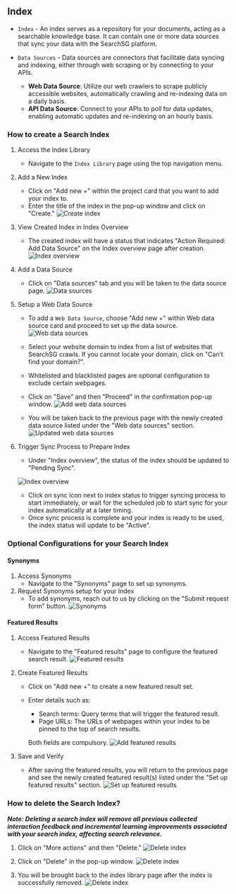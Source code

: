## Index

- `Index` - An index serves as a repository for your documents, acting as a searchable knowledge base. It can contain one or more data sources that sync your data with the SearchSG platform.

- `Data Sources` - Data sources are connectors that facilitate data syncing and indexing, either through web scraping or by connecting to your APIs.
    -   **Web Data Source**: Utilize our web crawlers to scrape publicly accessible websites, automatically crawling and re-indexing data on a daily basis.
    -   **API Data Source**: Connect to your APIs to poll for data updates, enabling automatic updates and re-indexing on an hourly basis.



### How to create a Search Index
1. Access the Index Library
    - Navigate to the `Index Library` page using the top navigation menu.

2. Add a New Index
    - Click on "Add new +" within the project card that you want to add your index to.
    - Enter the title of the index in the pop-up window and click on "Create."
    ![Create index](images/index/create_index.png)

4. View Created Index in Index Overview
    - The created index will have a status that indicates "Action Required: Add Data Source" on the Index overview page after creation.
    ![Index overview](images/index/index_overview.png)

5. Add a Data Source
    - Click on "Data sources" tab and you will be taken to the data source page.
    ![Data sources](images/index/index_data_source.png)

6. Setup a Web Data Source
    - To add a `Web Data Source`, choose "Add new +" within Web data source card and proceed to set up the data source.
    ![Web data sources](images/index/index_web_data_source.png)
    - Select your website domain to index from a list of websites that SearchSG crawls. If you cannot locate your domain, click on "Can’t find your domain?".
    
    - Whitelisted and blacklisted pages are optional configuration to exclude certain webpages.

    - Click on "Save" and then "Proceed" in the confirmation pop-up window.
    ![Add web data sources](images/index/index_add_web_data_source.png)
    - You will be taken back to the previous page with the newly created data source listed under the "Web data sources" section.
    ![Updated web data sources](images/index/updated_web_data_source.png)

7. Trigger Sync Process to Prepare Index
    - Under "Index overview", the status of the index should be updated to "Pending Sync".

    ![Index overview](images/index/index_overview_pending_sync.png)
    - Click on sync icon next to index status to trigger syncing process to start immediately, or wait for the scheduled job to start sync for your index automatically at a later timing.
    - Once sync process is complete and your index is ready to be used, the index status will update to be "Active".

### Optional Configurations for your Search Index
#### Synonyms
1. Access Synonyms 
    - Navigate to the "Synonyms" page to set up synonyms. 
2. Request Synonyms setup for your Index
    - To add synonyms, reach out to us by clicking on the "Submit request form" button.
    ![Synonyms](images/index/index_synonyms.png)


#### Featured Results
1. Access Featured Results
    - Navigate to the "Featured results" page to configure the featured search result. 
    ![Featured results](images/index/index_featured_results.png)

2. Create Featured Results
    - Click on "Add new +" to create a new featured result set.
    - Enter details such as:
        - Search terms: Query terms that will trigger the featured result.
        - Page URLs: The URLs of webpages within your index to be pinned to the top of search results. 
        
        Both fields are compulsory.
        ![Add featured results](images/index/index_add_featured_results.png)
3. Save and Verify
    - After saving the featured results, you will return to the previous page and see the newly created featured result(s) listed under the "Set up featured results" section.
    ![Set up featured results](images/index/index_setup_featured_results.png)

### How to delete the Search Index?
***Note: Deleting a search index will remove all previous collected interaction feedback and incremental learning improvements associated with your search index, affecting search relevance.***
1. Click on "More actions" and then "Delete."
![Delete index](images/index/index_overview_delete.png)

2. Click on "Delete" in the pop-up window.
![Delete index](images/index/delete_index.png)

3. You will be brought back to the index library page after the index is successfully removed.
![Delete index](images/index/index_deleted.png)
